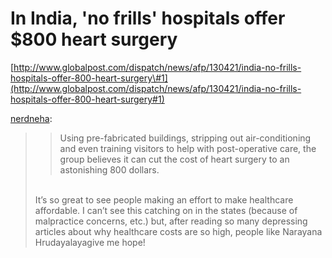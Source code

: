 <!--
id: 48589654556
link: http://blog.olgabotvinnik.com/post/48589654556/in-india-no-frills-hospitals-offer-800-heart
slug: in-india-no-frills-hospitals-offer-800-heart
date: Sun Apr 21 2013 21:06:17 GMT-0700 (PDT)
raw: {"blog_name":"sciencemeetproductivity","id":48589654556,"post_url":"http://blog.olgabotvinnik.com/post/48589654556/in-india-no-frills-hospitals-offer-800-heart","slug":"in-india-no-frills-hospitals-offer-800-heart","type":"link","date":"2013-04-22 04:06:17 GMT","timestamp":1366603577,"state":"published","format":"markdown","reblog_key":"5KgN4CIs","tags":[],"short_url":"http://tmblr.co/ZStENujGAqeS","highlighted":[],"note_count":4,"title":"In India, 'no frills' hospitals offer $800 heart surgery","url":"http://www.globalpost.com/dispatch/news/afp/130421/india-no-frills-hospitals-offer-800-heart-surgery#1","link_image":"http://38.media.tumblr.com/tumblr_mlmyqgsKcR1r1pqkd_og.jpg","description":"<p><a href=\"http://nerdneha.tumblr.com/post/48584179572/in-india-no-frills-hospitals-offer-800-heart\" class=\"tumblr_blog\" target=\"_blank\">nerdneha</a>:</p>\n\n<blockquote><blockquote class=\"link_og_blockquote\">\n<div>Using pre-fabricated buildings, stripping out air-conditioning and even training visitors to help with post-operative care, the group believes it can cut the cost of heart surgery to an astonishing 800 dollars.</div>\n</blockquote>\n<p><br/>It’s so great to see people making an effort to make healthcare affordable. I can’t see this catching on in the states (because of malpractice concerns, etc.) but, after reading so many depressing articles about why healthcare costs are so high, people like Narayana Hrudayalayagive me hope!</p></blockquote>"}
publish: 2013-04-021
tags: 
title: In India, 'no frills' hospitals offer $800 heart surgery
-->


In India, 'no frills' hospitals offer $800 heart surgery
========================================================

[http://www.globalpost.com/dispatch/news/afp/130421/india-no-frills-hospitals-offer-800-heart-surgery\#1](http://www.globalpost.com/dispatch/news/afp/130421/india-no-frills-hospitals-offer-800-heart-surgery#1)

[nerdneha](http://nerdneha.tumblr.com/post/48584179572/in-india-no-frills-hospitals-offer-800-heart):

> > Using pre-fabricated buildings, stripping out air-conditioning and
> > even training visitors to help with post-operative care, the group
> > believes it can cut the cost of heart surgery to an astonishing 800
> > dollars.
>
> \
> It’s so great to see people making an effort to make healthcare
> affordable. I can’t see this catching on in the states (because of
> malpractice concerns, etc.) but, after reading so many depressing
> articles about why healthcare costs are so high, people like Narayana
> Hrudayalayagive me hope!

